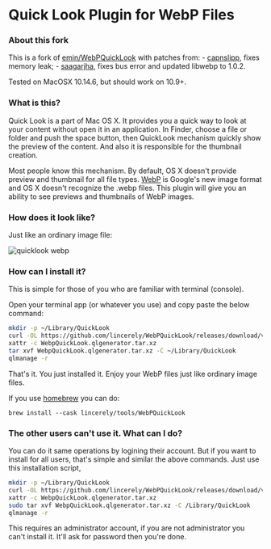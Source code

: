 Quick Look Plugin for WebP Files
================================

### About this fork

  This is a fork of [emin/WebPQuickLook](https://github.com/emin/WebPQuickLook)
  with patches from:
  	- [capnslipp](https://github.com/capnslipp/WebPQuickLook/commit/bd6ed2fcd6ab5b13a7ef230dfc973a787a5db90f), fixes memory leak;
	- [saagarjha](https://github.com/saagarjha/WebPQuickLook/commit/0de052b23f492ee1c50e31eeb149eab886ef15c8), fixes bus error and updated libwebp to 1.0.2.

  Tested on MacOSX 10.14.6, but should work on 10.9+.

### What is this?

  Quick Look is a part of Mac OS X. It provides you a quick way
  to look at your content without open it in an application.
  In Finder, choose a file or folder and push the space button, then QuickLook
  mechanism quickly show the preview of the content. And also it is responsible
  for the thumbnail creation.

  Most people know this mechanism. By default, OS X doesn't provide preview and
  thumbnail for all file types. [WebP](https://developers.google.com/speed/webp/) is Google's new image format and OS X
  doesn't recognize the .webp files. This plugin will give you an ability to
  see previews and thumbnails of WebP images.

### How does it look like?

  Just like an ordinary image file:

  ![quicklook webp](https://raw.github.com/lincerely/WebPQuickLook/master/screenshot.png 'WebP')


### How can I install it?

  This is simple for those of you who are familiar with terminal
  (console).

  Open your terminal app (or whatever you use) and copy paste the below
  command:

  ```bash
  mkdir -p ~/Library/QuickLook
  curl -OL https://github.com/lincerely/WebPQuickLook/releases/download/v1.0.0/WebpQuickLook.qlgenerator.tar.xz
  xattr -c WebpQuickLook.qlgenerator.tar.xz
  tar xvf WebpQuickLook.qlgenerator.tar.xz -C ~/Library/QuickLook
  qlmanage -r
  ```

  That's it. You just installed it. Enjoy your WebP files just like ordinary
  image files.

  If you use [homebrew](https://brew.sh/) you can do:
  
	brew install --cask lincerely/tools/WebPQuickLook
  

### The other users can't use it. What can I do?

  You can do it same operations by logining their account. But if you want
  to install for all users, that's simple and similar the above commands.
  Just use this installation script,
 
  ```bash
  mkdir -p ~/Library/QuickLook
  curl -OL https://github.com/lincerely/WebPQuickLook/releases/download/v1.0.0/WebpQuickLook.qlgenerator.tar.xz
  xattr -c WebpQuickLook.qlgenerator.tar.xz
  sudo tar xvf WebpQuickLook.qlgenerator.tar.xz -C /Library/QuickLook
  qlmanage -r
  ```

  This requires an administrator account, if you are not administrator you
  can't install it. It'll ask for password then you're done.


